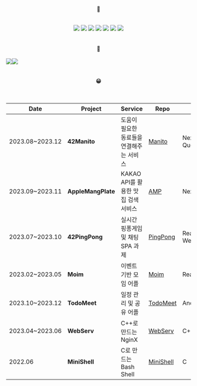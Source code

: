 <div align="center"> 
  
 <br/>
 <br/>
  
####  🤔
  
 <br/>

<img src="https://img.shields.io/badge/React-61DAFB?style=for-the-badge&logo=React&logoColor=white"/>
<img src="https://img.shields.io/badge/ReactNative-00bfff?style=for-the-badge&logo=React&logoColor=white"/>
<img src="https://img.shields.io/badge/next.js-000000?style=for-the-badge&logo=nextdotjs&logoColor=white"/>
<img src="https://img.shields.io/badge/typescript-3178C6?style=for-the-badge&logo=typescript&logoColor=white"/>
<img src="https://img.shields.io/badge/JavaScript-F7DF1E?style=for-the-badge&logo=JavaScript&logoColor=white">
<img src="https://img.shields.io/badge/C-A8B9CC?style=for-the-badge&logo=C&logoColor=white">
<img src="https://img.shields.io/badge/C++-00599C?style=for-the-badge&logo=cplusplus&logoColor=white">
 
<br/>
<br/>

<!--

#### 👯 갇혔어요

<br/>

[![soo's 42 stats](https://badge42.vercel.app/api/v2/cll5g971o006508mm482907tm/stats?cursusId=21&coalitionId=87)](https://profile.intra.42.fr/users/soo)

-->

<!--
#### 🙌


## [songmin's portfolio 👩‍💻](https://coherent-drawer-3ad.notion.site/4663ca780df14f97af83f4216763146a?pvs=4)

<br/>
<br/>
-->

 
#### 🥺

<div style="display: flex;">
 
  <a href="https://github.com/obvoso/github-readme-stats">
    <img src="https://github-readme-stats.vercel.app/api?username=obvoso&show_icons=true&theme=tokyonight" />
  </a>
   <a href="https://github.com/obvoso/github-readme-stats">
    <img src="https://github-readme-stats.vercel.app/api/top-langs/?username=obvoso&layout=compact&theme=tokyonight" />
  </a>
</div>

<br/>


<!--
[![Solved.ac Profile](http://mazassumnida.wtf/api/v2/generate_badge?boj=autumninmoon)](https://solved.ac/autumninmoon/)
-->



####  😀
<!-- |2023.12~2024.03|**Alzguard Prototype**|알츠가드 프로젝트의 새로운 게임 4종 프로토타입 개발|[Alz](https://github.com/obvoso/react_hospital_subject)|Next, CanvasAPI| -->
<br/>

|Date|Project|Service|Repo|Skills|
|------|---|---|---|---|
|2023.08~2023.12|**42Manito**|도움이 필요한 동료들을 연결해주는 서비스|[Manito](https://github.com/manito42)|Next, RTK-Query|
|2023.09~2023.11|**AppleMangPlate**|KAKAO API를 활용한 맛집 검색 서비스|[AMP](https://github.com/AppleMangoPlate)|Next|
|2023.07~2023.10|**42PingPong**|실시간 핑퐁게임 및 채팅 SPA 과제|[PingPong](https://github.com/42-pingpong)|React, WebSocket|
|2023.02~2023.05|**Moim**|이벤트 기반 모임 어플|[Moim](https://github.com/42projectPeople)|React Native|
|2023.10~2023.12|**TodoMeet**|일정 관리 및 공유 어플|[TodoMeet](https://github.com/obvoso/TodoMeet)|Android(JAVA)|
|2023.04~2023.06|**WebServ**|C++로 만드는 NginX|[WebServ](https://github.com/koreanddinghwan/nginx-like-webserv-using-kqueue)|C++|
|2022.06|**MiniShell**|C로 만드는 Bash Shell|[MiniShell](https://github.com/obvoso/ss501)|C|

<br/>
<br/>

</div>
